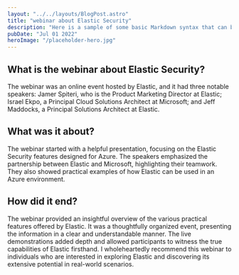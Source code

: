 ```yaml
---
layout: "../../layouts/BlogPost.astro"
title: "webinar about Elastic Security"
description: "Here is a sample of some basic Markdown syntax that can be used when writing Markdown content in Astro."
pubDate: "Jul 01 2022"
heroImage: "/placeholder-hero.jpg"
---
```

## What is the webinar about Elastic Security?

The webinar was an online event hosted by Elastic, and it had three notable speakers: Jamer Spiteri, who is the Product Marketing Director at Elastic; Israel Ekpo, a Principal Cloud Solutions Architect at Microsoft; and Jeff Maddocks, a Principal Solutions Architect at Elastic.


## What was it about?

The webinar started with a helpful presentation, focusing on the Elastic Security features designed for Azure. The speakers emphasized the partnership between Elastic and Microsoft, highlighting their teamwork. They also showed practical examples of how Elastic can be used in an Azure environment.

## How did it end?

The webinar provided an insightful overview of the various practical features offered by Elastic. It was a thoughtfully organized event, presenting the information in a clear and understandable manner. The live demonstrations added depth and allowed participants to witness the true capabilities of Elastic firsthand. I wholeheartedly recommend this webinar to individuals who are interested in exploring Elastic and discovering its extensive potential in real-world scenarios.
